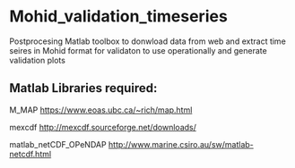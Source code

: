 
# Mohid_validation_timeseries
Postprocesing Matlab toolbox to donwload data from web and extract time seires in Mohid format for validaton to use operationally and generate validation plots

## Matlab Libraries required:
  M_MAP                  https://www.eoas.ubc.ca/~rich/map.html
  
  mexcdf                 http://mexcdf.sourceforge.net/downloads/
  
  matlab_netCDF_OPeNDAP  http://www.marine.csiro.au/sw/matlab-netcdf.html


